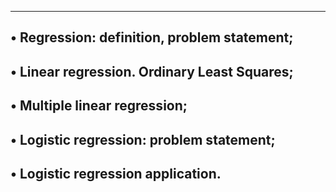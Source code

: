-------------------------------------------------
• Regression: definition, problem statement;
--------------------------------------------------
• Linear regression. Ordinary Least Squares;
-------------------------------------------------
• Multiple linear regression;
-------------------------------------------------
• Logistic regression: problem statement;
----------------------------------------------------
• Logistic regression application.
----------------------------------------------------
